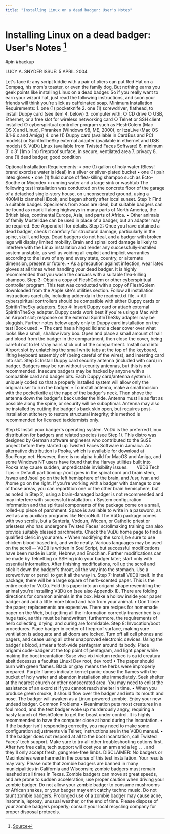 ```yaml
---
title: "Installing Linux on a dead badger: User's Notes"
---
```


# Installing Linux on a dead badger: User's Notes [^1]

#pin #backup

LUCY A. SNYDER
ISSUE: 5 APRIL 2004

Let's face it: any script kiddie with a pair of pliers can put Red Hat on a Compaq, his mom's toaster, or even the family dog. But nothing earns you geek points like installing Linux on a dead badger. So if you really want to earn your wizard hat, just read the following instructions, and soon your friends will think you're slick as caffeinated soap.
Minimum Installation Requirements: 1. one (1) pocketknife 2. one (1) screwdriver, flathead, to install Duppy card (see item 4. below) 3. computer with:
○ CD drive
○ USB, Ethernet, or a free slot for wireless networking card
○ Telnet or SSH client installed
○ cyberspiritual controller program such as FleshGolem (Mac OS X and Linux), Phranken (Windows 98, ME, 2000), or ItzaLive (Mac OS 8.1-9.x and Amiga) 4. one (1) Duppy card (available in CardBus and PCI models) or SpiritInTheSky external adapter (available in ethernet and USB models) 5. VüDü Linux (available from Twisted Faces Software) 6. minimum 3' x 3' (1m x 1m) fireproof surface, in secure, ventilated area 7. privacy 8. one (1) dead badger, good condition

Optional Installation Requirements:
• one (1) gallon of holy water (Bless! brand exorcise water is ideal) in a silver or silver-plated bucket
• one (1) pair latex gloves
• one (1) fluid ounce of flea-killing shampoo such as Ecto-Soothe or Mycodex
• running water and a large sink or washtub
The following test installation was conducted on the concrete floor of the garage of a detached single-story house, on unconsecrated ground, using a 400MHz clamshell iBook, and began shortly after local sunset.
Step 1: Find a suitable badger. Specimens from zoos are ideal, but suitable badgers can be found as roadkill along highways in many parts of North America, the British Isles, continental Europe, Asia, and parts of Africa.
• Other animals of family Mustelidae can be used in place of a badger, but an adapter may be required. See Appendix II for details.
Step 2: Once you have obtained a dead badger, check it carefully for structural damage, particularly in the spine, skull, and legs. Dead badgers do not heal, and a badger with broken legs will display limited mobility. Brain and spinal cord damage is likely to interfere with the Linux installation and render any successfully-installed system unstable, as well as voiding all explicit and implicit warranties according to the laws of any and every state, country, or alternate dimension, present or future.
• As a precaution against infection, wear latex gloves at all times when handling your dead badger. It is highly recommended that you wash the carcass with a suitable flea-killing shampoo.
Step 3: Obtain a copy of FleshGolem or other cyberspiritual controller program. This test was conducted with a copy of FleshGolem downloaded from the Apple site's utilities section. Follow all installation instructions carefully, including addenda in the readme.txt file.
• All cyberspiritual controllers should be compatible with either Duppy cards or SpiritInTheSky adapters.
Step 4: Insert Duppy card or attach external SpiritInTheSky adapter. Duppy cards work best if you're using a Mac with an Airport slot; response on the external SpiritInTheSky adapter may be sluggish. Further notes below apply only to Duppy card installation on the test iBook used.
• The card has a hinged lid and a clear cover over what looks like a small, shallow ivory box. Open and place a small amount of hair and blood from the badger in the compartment, then close the cover, being careful not to let stray hairs stick out of the compartment. Install card into Airport slot by unlatching the small white tabs at the top of the keyboard, lifting keyboard assembly off (being careful of the wires), and inserting card into slot.
Step 5: Install Duppy card security antenna (included with card) in badger. Badgers may be run without security antennas, but this is not recommended. Insecure badgers may be hacked by anyone with a compatible card and badger bits. Each Duppy card/antenna system is uniquely coded so that a properly installed system will allow only the original user to run the badger.
• To install antenna, make a small incision with the pocketknife at the nape of the badger's neck. Then shove the antenna down the badger's back under the hide. Antenna must lie as flat as possible along the spine, or security will be suboptimal. Antenna may also be installed by cutting the badger's back skin open, but requires post-installation stitchery to restore structural integrity; this method is recommended for licensed taxidermists only.

Step 6: Install your badger's operating system. VüDü is the preferred Linux distribution for badgers and related species (see Step 1). This distro was designed by German software engineers who contributed to the SuSE project before they started up Twisted Faces Software in Jamaica. An alternative distribution is Pooka, which is available for download at SoulForge.net. However, there is no alpha build for MacOS and Amiga, and some Windows NT users have found that the Harvey utilities built into Pooka may cause sudden, unpredictable invisibility issues.
      VüDü Tech Tips:
• Default partitioning: /root goes in the spinal cord and brain stem, /swap and /soul go on the left hemisphere of the brain, and /usr, /var, and /home go on the right. If you're working with a badger with damage to one of those areas, you can repartition one or the other brain hemisphere, but as noted in Step 2, using a brain-damaged badger is not recommended and may interfere with successful installation.
• System configuration information and the spiritual components of the package come on a small, rolled-up piece of parchment. Space is available to write in a password, as well as any auxiliary programs like NecroNull. The VüDü package comes with two scrolls, but a Santeria, Vodoun, Wiccan, or Catholic priest or priestess who has undergone Twisted Faces' scrollmaking training can also provide suitably blessed parchments. Check the VüDü home page to find a qualified cleric in your area.
• When modifying the scroll, be sure to use chicken blood-based ink, and write neatly. Various languages may be used on the scroll -- VüDü is written in SoulScript, but successful modifications have been made in Latin, Hebrew, and Enochian. Further modifications can be made by Telnetting or SSHing into your badger later; start only with essential information. After finishing modifications, roll up the scroll and stick it down the badger's throat, all the way into the stomach. Use a screwdriver or pencil to get it all the way in.
Step 7: Install VüDü itself. In the package, there will be a large square of herb-scented paper. This is the entire code for VüDü. Fold this paper into an origami shape resembling the animal you're installing VüDü on (see also Appendix II). There are folding directions for common animals in the box. Make a hollow inside your paper badger and add a little more blood and hair from your animal.
• Don't lose the paper; replacements are expensive. There are recipes for homemade paper on the Web, but getting all the information correctly transcribed is a huge task, as this must be handwritten; furthermore, the requirements of herb collecting, drying, and curing are formidable.
Step 8: Invocation/boot procedures. Place badger in center of fireproof surface, making sure ventilation is adequate and all doors are locked. Turn off all cell phones and pagers, and cease using all other unapproved electronic devices. Using the badger's blood, smear a foot-wide pentagram around its body. Place origami code-badger at the top point of pentagram, and light paper while making the boot incantation:
Suse vivo vixi victum reduco is ea id creatura absit decessus a facultas Linux! Dev root, dev root!
• The paper should burn with green flames. Black or gray means the herbs were improperly prepared. Purple flames indicate kernel panic; douse the flames with the bucket of holy water and abandon installation site immediately. Seek shelter at the nearest church or other consecrated area. You may need to enlist the assistance of an exorcist if you cannot reach shelter in time.
• When you produce green smoke, it should flow over the badger and into its mouth and nose. The badger will awaken as a Linux-powered zombie. Enjoy your new undead badger.
Common Problems
• Reanimation puts most creatures in a foul mood, and the test badger woke up murderously angry, requiring a hasty launch of FleshGolem to get the beast under control. It is highly recommended to have the computer close at hand during the incantation.
• If the badger isn't responding correctly, you may need to make some configuration adjustments via Telnet; instructions are in the VüDü manual.
• If the badger does not respond at all to the boot incantation, call Twisted Faces' tech support. Make sure to try all other troubleshooting options first. After two free calls, tech support will cost you an arm and a leg . . . and they'll only accept fresh, gangrene-free limbs.
DISCLAIMER: No badgers or Macintoshes were harmed in the course of this test installation. Your results may vary. Please note that zombie badgers are banned in many municipalities in California and Wisconsin; zombie badgers must remain leashed at all times in Texas. Zombie badgers can move at great speeds, and are prone to sudden acceleration; use proper caution when driving your zombie badger. Do not allow your zombie badger to consume mushrooms or African snakes, or your badger may emit catchy techno music. Do not taunt zombie badgers. Prolonged use of a zombie badger may cause acne, insomnia, leprosy, unusual weather, or the end of time. Please dispose of your zombie badgers properly; consult your local recycling company for proper disposal protocols.

[^1]: [Source](http://strangehorizons.com/non-fiction/articles/installing-linux-on-a-dead-badger-users-notes/)
